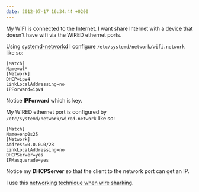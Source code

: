 ```yaml
---
date: 2012-07-17 16:34:44 +0200
---
```


My WIFI is connected to the Internet. I want share Internet with a device that doesn't have wifi via the WIRED ethernet ports.

Using [systemd-networkd](https://wiki.archlinux.org/index.php/Systemd-networkd) I configure `/etc/systemd/network/wifi.network` like so:

	[Match]
	Name=wl*
	[Network]
	DHCP=ipv4
	LinkLocalAddressing=no
	IPForward=ipv4

Notice **IPForward** which is key.

My WIRED ethernet port is configured by `/etc/systemd/network/wired.network` like so:

	[Match]
	Name=enp0s25
	[Network]
	Address=0.0.0.0/28
	LinkLocalAddressing=no
	DHCPServer=yes
	IPMasquerade=yes

Notice my **DHCPServer** so that the client to the network port can get an IP.

I use this [networking technique when wire sharking](https://www.youtube.com/watch?v=tVPiIruJ7rA).
